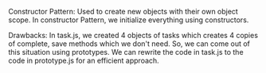 Constructor Pattern:
Used to create new objects with their own object scope.
In constructor Pattern, we initialize everything using constructors.

Drawbacks: 
In task.js, we created 4 objects of tasks which creates 4 copies of complete, save methods which we don't need.
So, we can come out of this situation using prototypes. We can rewrite the code in task.js to the code in prototype.js for an efficient approach.